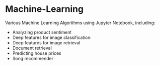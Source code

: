 # Machine-Learning

Various Machine Learning Algorithms using Jupyter Notebook, including:
* Analyzing product sentiment
* Deep features for image classification
* Deep features for image retrieval
* Document retrieval
* Predicting house prices
* Song recommender
